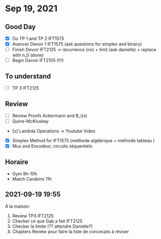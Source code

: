 # Sep 19, 2021

## Good Day

- [X] Do TP 1 and TP 2 IFT1575
- [X] Avancer Devoir 1 IFT1575 (ask questions for simplex and binary)
- [ ] Finish Devoir IFT2125 -> récurrence (no) + limit (ask danielle) + replace with n_0 (done)
- [ ] Begin Devoir IFT2105 (!!!)

## To understand

- [ ] TP 3 IFT2125

## Review

- [ ] Review Proofs Ackermann and B_i(x)
- [ ] Quine-McKluskey
- [o] Lambda Operations -> Youtube Video
- [X] Simplex Method for IFT1575 (méthode algébrique + méthode tableau )
- [X] Mux and Encodeur; circuits séquentiels

## Horaire

- Gym 9h-10h
- Match Carabins 11h

## 2021-09-19 19:55

À la maison:
1. Review TP3 IFT2125
2. Checker ce que Gab a fait IFT2125
3. Checker la limite (?? attendre Danielle?)
4. Chapters Review pour faire la liste de concecpts à réviser

